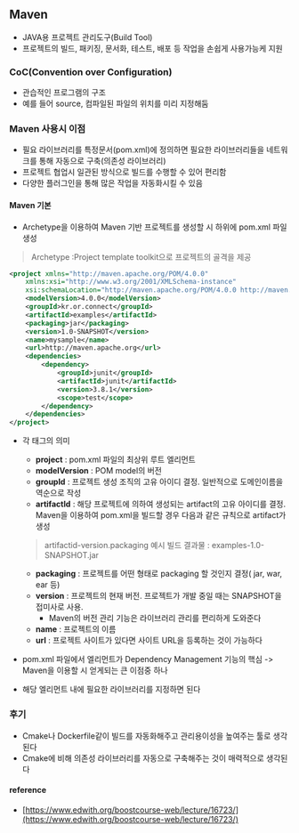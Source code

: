 ## Maven

- JAVA용 프로젝트 관리도구(Build Tool)
-  프로젝트의 빌드, 패키징, 문서화, 테스트, 배포 등 작업을 손쉽게 사용가능케 지원

### CoC(Convention over Configuration)
- 관습적인 프로그램의 구조
- 예를 들어 source, 컴파일된 파일의 위치를 미리 지정해둠

### Maven 사용시 이점
- 필요 라이브러리를 특정문서(pom.xml)에 정의하면 필요한 라이브러리들을 네트워크를 통해 자동으로 구축(의존성 라이브러리)
- 프로젝트 협업시 일관된 방식으로 빌드를 수행할 수 있어 편리함
- 다양한 플러그인을 통해 많은 작업을 자동화시킬 수 있음

#### Maven 기본
- Archetype을 이용하여 Maven 기반 프로젝트를 생성할 시 하위에 pom.xml 파일 생성
> Archetype :Project template toolkit으로 프로젝트의 골격을 제공
```xml
<project xmlns="http://maven.apache.org/POM/4.0.0"
    xmlns:xsi="http://www.w3.org/2001/XMLSchema-instance"
    xsi:schemaLocation="http://maven.apache.org/POM/4.0.0 http://maven.apache.org/maven-v4_0_0.xsd">
    <modelVersion>4.0.0</modelVersion>
    <groupId>kr.or.connect</groupId>
    <artifactId>examples</artifactId>
    <packaging>jar</packaging>
    <version>1.0-SNAPSHOT</version>
    <name>mysample</name>
    <url>http://maven.apache.org</url>
    <dependencies>
        <dependency>
            <groupId>junit</groupId>
            <artifactId>junit</artifactId>
            <version>3.8.1</version>
            <scope>test</scope>
        </dependency>
    </dependencies>
</project>
```
- 각 태그의 의미
	- **project** : pom.xml 파일의 최상위 루트 엘리먼트
	- **modelVersion** : POM model의 버전
	-  **groupId**  : 프로젝트 생성 조직의 고유 아이디 결정. 일반적으로 도메인이름을 역순으로 작성
	-   **artifactId**  : 해당 프로젝트에 의하여 생성되는 artifact의 고유 아이디를 결정. Maven을 이용하여 pom.xml을 빌드할 경우 다음과 같은 규칙으로 artifact가 생성
	> artifactid-version.packaging
	예시 빌드 결과물 : examples-1.0-SNAPSHOT.jar	    
	-   **packaging**  : 프로젝트를 어떤 형태로 packaging 할 것인지 결정( jar, war, ear 등) 
	-   **version**  : 프로젝트의 현재 버전. 프로젝트가 개발 중일 때는 SNAPSHOT을 접미사로 사용. 
		- Maven의 버전 관리 기능은 라이브러리 관리를 편리하게 도와준다 
	-   **name**  : 프로젝트의 이름  
	-   **url**  : 프로젝트 사이트가 있다면 사이트 URL을 등록하는 것이 가능하다

- pom.xml 파일에서 <dependencies/> 엘리먼트가 Dependency Management 기능의 핵심 -> Maven을 이용할 시 얻게되는 큰 이점중 하나
- 해당 엘리먼트 내에 필요한 라이브러리를 지정하면 된다

### 후기
- Cmake나 Dockerfile같이 빌드를 자동화해주고 관리용이성을 높여주는 툴로 생각된다
- Cmake에 비해 의존성 라이브러리를 자동으로 구축해주는 것이 매력적으로 생각된다

#### reference
- [https://www.edwith.org/boostcourse-web/lecture/16723/](https://www.edwith.org/boostcourse-web/lecture/16723/)
